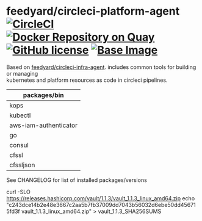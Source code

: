 # feedyard/circleci-platform-agent [![CircleCI](https://circleci.com/gh/feedyard/circleci-platform-agent.svg?style=svg)](https://circleci.com/gh/feedyard/circleci-platform-agent) [![Docker Repository on Quay](https://quay.io/repository/feedyard/circleci-platform-agent/status "Docker Repository on Quay")](https://quay.io/repository/feedyard/circleci-platform-agent) [![GitHub license](https://img.shields.io/badge/license-MIT-blue.svg)](https://raw.githubusercontent.com/feedyard/circleci-platform-agent/master/LICENSE) [![Base Image](https://img.shields.io/badge/FROM-alpine-blue.svg)](https://alpinelinux.org)

Based on [feedyard/circleci-infra-agent](https://github.com/feedyard/circleci-infra-agent). includes common tools for building or managing     
kubernetes and platform resources as code in circleci pipelines.  


packages/bin          |
----------------------|
kops                  |
kubectl               | 
aws-iam-authenticator | 
go                    |
consul                |
cfssl                 |
cfssljson             |

See CHANGELOG for list of installed packages/versions  


curl -SLO https://releases.hashicorp.com/vault/1.1.3/vault_1.1.3_linux_amd64.zip
echo "c243dce14b2e48e3667c2aa5b7fb37009dd7043b56032d6ebe50dd456715fd3f vault_1.1.3_linux_amd64.zip" > vault_1.1.3_SHA256SUMS